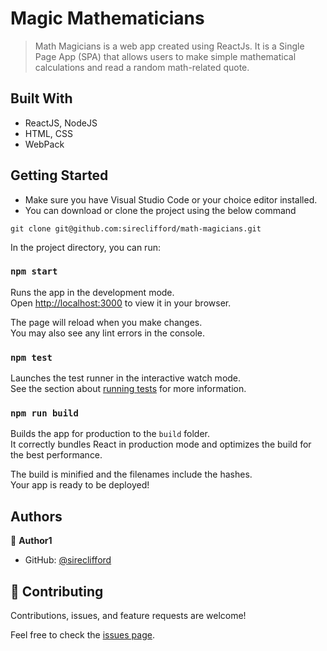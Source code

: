# Magic Mathematicians

> Math Magicians is a web app created using ReactJs. It is a Single Page App (SPA) that allows users to make simple mathematical calculations and read a random math-related quote.


## Built With

- ReactJS, NodeJS
- HTML, CSS
- WebPack

## Getting Started
- Make sure you have Visual Studio Code or your choice editor installed. 
- You can download or clone the project using the below command

```
git clone git@github.com:sireclifford/math-magicians.git
```

In the project directory, you can run:

### `npm start`

Runs the app in the development mode.\
Open [http://localhost:3000](http://localhost:3000) to view it in your browser.

The page will reload when you make changes.\
You may also see any lint errors in the console.

### `npm test`

Launches the test runner in the interactive watch mode.\
See the section about [running tests](https://facebook.github.io/create-react-app/docs/running-tests) for more information.

### `npm run build`

Builds the app for production to the `build` folder.\
It correctly bundles React in production mode and optimizes the build for the best performance.

The build is minified and the filenames include the hashes.\
Your app is ready to be deployed!

## Authors

👤 **Author1**

- GitHub: [@sireclifford](https://github.com/sireclifford)

## 🤝 Contributing

Contributions, issues, and feature requests are welcome!

Feel free to check the [issues page](../../issues/).

